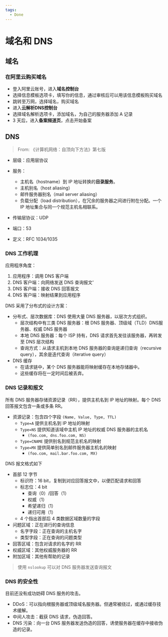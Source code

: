 ```yaml
---
tags:
  - Done
---
```


# 域名和 DNS

## 域名

### 在阿里云购买域名

* 登入阿里云账号，进入**域名控制台**
* 选择信息模板选项卡，填写你的信息，通过审核后可以用该信息模板购买域名
* 跳转至万网，选择域名，购买域名
* 进入**云解析DNS控制台**
* 选择域名解析选项卡，添加域名，为自己的服务器添加 A 记录
* 3 天后，进入**备案频道页**，点击开始备案

## DNS

> From: 《计算机网络：自顶向下方法》第七版

* 层级：应用层协议

* 服务：
    * 主机名（hostname）到 IP 地址转换的**目录服务**。
    * 主机别名（host aliasing）
    * 邮件服务器别名（mail server aliasing）
    * 负载分配（load distribution），在冗余的服务器之间进行附在分配。一个 IP 地址集合与同一个规范主机名相联系。
* 传输层协议：UDP
* 端口：53
* 定义：RFC 1034/1035

### DNS 工作机理

应用程序角度：

1. 应用程序：调用 DNS 客户端
2. DNS 客户端：向网络发送 DNS 查询报文‘
3. DNS 客户端：接收 DNS 回答报文
4. DNS 客户端：映射结果到应用程序

DNS 采用了分布式的设计方案：

* 分布式、层次数据库：DNS 使用大量 DNS 服务器，以层次方式组织。
    * 层次结构中有三类 DNS 服务器：根 DNS 服务器、顶级域（TLD）DNS服务器、权威 DNS 服务器
    * 本地 DNS 服务器：每个 ISP 持有，DNS 请求首先发往该服务器，再转发至 DNS 层次结构
    * 查询方式：从请求主机到本地 DNS 服务器的查询是递归查询（recursive query），其余是迭代查询（iterative query）
* DNS 缓存
    * 在请求链中，某个 DNS 服务器能将映射缓存在本地存储器中。
    * 这些缓存将在一定时间后被丢弃。

### DNS 记录和报文

所有 DNS 服务器存储资源记录（RR），提供主机名到 IP 地址的映射。每个 DNS 回答报文包含一条或多条 RR。

* 资源记录：包含四个字段 `(Name, Value, Type, TTL)`
    * `Type=A` 提供主机名到 IP 地址的映射
    * `Type=NS` 提供知道该域中主机 IP 地址的权威 DNS 服务器的主机名
        * `(foo.com, dns.foo.com, NS)`
    * `Type=CNAME` 提供别名到规范主机名的映射
    * `Type=MX` 提供简单别名到邮件服务器主机名的映射
        * `(foo.com, mail.bar.foo.com, MX)`

DNS 报文格式如下

* 首部 12 字节
    * 标识符：16 bit，复制到对应回答报文中，以便匹配请求和回答
    * 标志位：4 bit
        * 查询（0）/回答（1）
        * 权威（1）
        * 希望递归（1）
        * 递归可用（1）
    * 4 个指出首部后 4 类数据区域数量的字段
* 问题区域：正在进行的查询信息
    * 名字字段：正在查询的主机名字
    * 类型字段：正在查询的问题类型
* 回答区域：包含对请求的名字的 RR
* 权威区域：其他权威服务器的 RR
* 附加区域：其他有帮助的记录

> 使用 `nslookup` 可以对 DNS 服务器发送查询报文

### DNS 的安全性

目前还没有成功妨碍 DNS 服务的攻击。

* DDoS：可以指向根服务器或顶级域名服务器。但通常被绕过，或通过缓存技术缓解。
* 中间人攻击：截获 DNS 请求，伪造回答。
* DNS 污染：向一台 DNS 服务器发送伪造的回答，诱使服务器在缓存中接收伪造的记录。